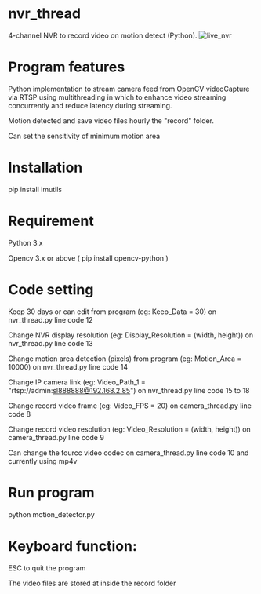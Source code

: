 # nvr_thread
4-channel NVR to record video on motion detect (Python).
![live_nvr](https://github.com/yongyewhon/nvr_thread/assets/151745867/4eecec7a-5128-41ed-a012-8c5f15cf630e)

# Program features
Python implementation to stream camera feed from OpenCV videoCapture via RTSP using multithreading in which to enhance video streaming concurrently and reduce latency during streaming.

Motion detected and save video files hourly the "record" folder.

Can set the sensitivity of minimum motion area

# Installation

pip install imutils

# Requirement
Python 3.x

Opencv 3.x or above ( pip install opencv-python )

# Code setting

Keep 30 days or can edit from program (eg: Keep_Data = 30) on nvr_thread.py line code 12

Change NVR display resolution (eg: Display_Resolution = (width, height)) on nvr_thread.py line code 13

Change motion area detection (pixels) from program (eg: Motion_Area = 10000) on nvr_thread.py line code 14

Change IP camera link (eg: Video_Path_1 = "rtsp://admin:sl888888@192.168.2.85") on nvr_thread.py line code 15 to 18

Change record video frame (eg: Video_FPS = 20) on camera_thread.py line code 8

Change record video resolution (eg: Video_Resolution = (width, height)) on camera_thread.py line code 9

Can change the fourcc video codec on camera_thread.py line code 10 and currently using mp4v

# Run program

python motion_detector.py

# Keyboard function:

ESC to quit the program

The video files are stored at inside the record folder
